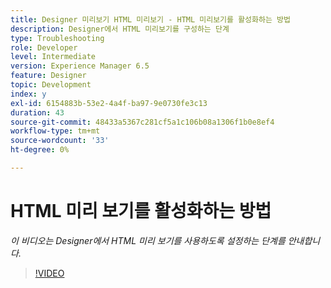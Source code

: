 ```yaml
---
title: Designer 미리보기 HTML 미리보기 - HTML 미리보기를 활성화하는 방법
description: Designer에서 HTML 미리보기를 구성하는 단계
type: Troubleshooting
role: Developer
level: Intermediate
version: Experience Manager 6.5
feature: Designer
topic: Development
index: y
exl-id: 6154883b-53e2-4a4f-ba97-9e0730fe3c13
duration: 43
source-git-commit: 48433a5367c281cf5a1c106b08a1306f1b0e8ef4
workflow-type: tm+mt
source-wordcount: '33'
ht-degree: 0%

---
```



# HTML 미리 보기를 활성화하는 방법

*이 비디오는 Designer에서 HTML 미리 보기를 사용하도록 설정하는 단계를 안내합니다.*

>[!VIDEO](https://video.tv.adobe.com/v/335498?quality=12&learn=on)
